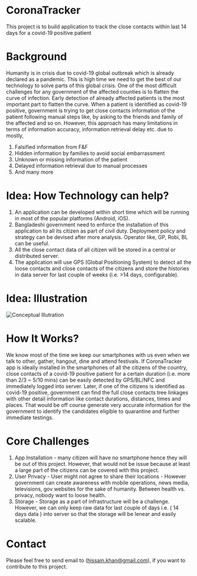 # CoronaTracker
This project is to build application to track the close contacts within last 14 days for a covid-19 positive patient 

# Background
Humanity is in crisis due to covid-19 global outbreak which is already declared as a pandemic. This is high time we need to get the best of our technology to solve parts of this global crisis. One of the most difficult challenges for any government of the affected counties is to flatten the curve of infection. Early detection of already affected patients is the most important part to flatten the curve. When a patient is identified as covid-19 positive, government is trying to get close contacts information of the patient following manual steps like, by asking to the friends and family of the affected and so on. However, this approach has many limitations in terms of information accuracy, information retrieval delay etc. due to mostly,

1. Falsified information from F&F
2. Hidden information by families to avoid social embarrassment
3. Unknown or missing information of the patient
4. Delayed information retrieval due to manual processes
5. And many more

# Idea: How Technology can help?
1. An application can be developed within short time which will be running in most of the popular platforms (Android, iOS).
2. Bangladeshi government need to enforce the installation of this application to all its citizen as part of civil duty. Deployment policy and strategy can be devised after more analysis. Operator like, GP, Robi, BL can be useful.
3. All the close contact data of all citizen will be stored in a central or distributed server.
4. The application will use GPS (Global Positioning System) to detect all the loose contacts and close contacts of the citizens and store the histories in data server for last couple of weeks (i.e. >14 days, configurable).

# Idea: Illustration

![Conceptual Illutration](https://github.com/hissain/CoronaTracker/blob/master/architecture/ctracker-datascheme.png)

# How It Works?
We know most of the time we keep our smartphones with us even when we talk to other, gather, hangout, dine and attend festivals. If CoronaTracker app is ideally installed in the smartphones of all the citizens of the country, close contacts of a covid-19 positive patient for a certain duration (i.e. more than 2/3 ~ 5/10 mins) can be easily detected by GPS/BL/NFC and immediately logged into server. Later, if one of the citizens is identified as covid-19 positive, government can find the full close contacts tree linkages with other detail information like contact durations, distances, times and places. That would be off course generate very accurate information for the government to identify the candidates eligible to quarantine and further immediate testings. 

# Core Challenges
1. App Installation - many citizen will have no smartphone hence they will be out of this project. However, that would not be issue because at least a large part of the citizens can be covered with this project.
2. User Privacy - User might not agree to share their locations - However government can create awareness with mobile operations, news media, televisions, gov websites for the sake of humanity. Between health vs. privacy, nobody want to loose health.
3. Storage - Storage as a part of infrastructure will be a challenge. However, we can only keep raw data for last couple of days i.e. ( 14 days data ) into server so that the storage will be lenear and easily scalable.

# Contact
Please feel free to send email to (hissain.khan@gmail.com), if you want to contribute to this project.
